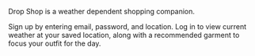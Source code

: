 Drop Shop is a weather dependent shopping companion. 

Sign up by entering email, password, and location. Log in to view current weather at your saved location, along with a recommended garment to focus your outfit for the day. 


